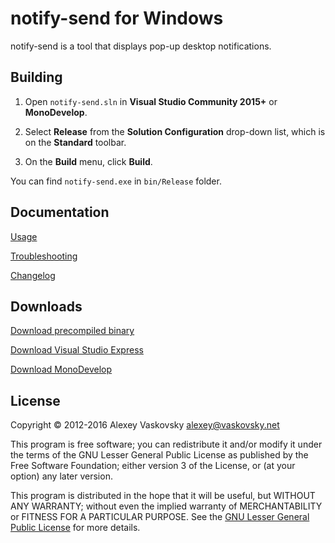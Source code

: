 # notify-send for Windows

notify-send is a tool that displays pop-up desktop notifications.

## Building

1. Open `notify-send.sln` in **Visual Studio Community 2015+** or **MonoDevelop**.

2. Select **Release** from the **Solution Configuration** drop-down list,
   which is on the **Standard** toolbar.

3. On the **Build** menu, click **Build**.

You can find `notify-send.exe` in `bin/Release` folder.

## Documentation

[Usage](http://vaskovsky.net/notify-send/)

[Troubleshooting](http://vaskovsky.net/notify-send/troubleshooting.html)

[Changelog](http://vaskovsky.net/notify-send/changelog.html)

## Downloads

[Download precompiled binary](http://vaskovsky.net/notify-send/notify-send.zip)

[Download Visual Studio Express](https://www.visualstudio.com/ru-ru/products/visual-studio-express-vs.aspx)

[Download MonoDevelop](http://www.monodevelop.com/download/)

## License

Copyright © 2012-2016 Alexey Vaskovsky <alexey@vaskovsky.net>

This program is free software; you can redistribute it and/or
modify it under the terms of the GNU Lesser General Public
License as published by the Free Software Foundation; either
version 3 of the License, or (at your option) any later version.

This program is distributed in the hope that it will be useful,
but WITHOUT ANY WARRANTY; without even the implied warranty of
MERCHANTABILITY or FITNESS FOR A PARTICULAR PURPOSE.
See the [GNU Lesser General Public License][1] for more details.

[1]: http://vaskovsky.net/notify-send/license.html
